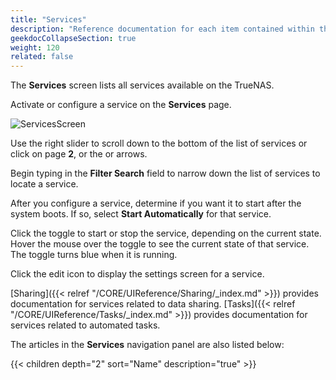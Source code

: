 ```yaml
---
title: "Services"
description: "Reference documentation for each item contained within the Services screen."
geekdocCollapseSection: true
weight: 120
related: false
---
```


The **Services** screen lists all services available on the TrueNAS.

Activate or configure a service on the **Services** page.

![ServicesScreen](/images/CORE/Services/ServicesScreen.png "System Services")

Use the right slider to scroll down to the bottom of the list of services or click on page **2**, or the <span class="iconify" data-icon="dashicons:arrow-right-alt2"></span> or <span class="iconify" data-icon="ci:last-page"></span> arrows.

Begin typing in the **Filter Search** field to narrow down the list of services to locate a service.

After you configure a service, determine if you want it to start after the system boots. If so, select **Start Automatically** for that service.

Click the toggle to start or stop the service, depending on the current state. Hover the mouse over the toggle to see the current state of that service. The toggle turns blue when it is running.

Click the <span class="material-icons">edit</span> icon to display the settings screen for a service.

[Sharing]({{< relref "/CORE/UIReference/Sharing/_index.md" >}}) provides documentation for services related to data sharing. [Tasks]({{< relref "/CORE/UIReference/Tasks/_index.md" >}}) provides documentation for services related to automated tasks.

The articles in the **Services** navigation panel are also listed below:

{{< children depth="2" sort="Name" description="true" >}}
